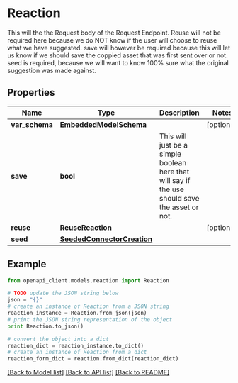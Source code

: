 # Reaction

This will the the Request body of the Request Endpoint.  Reuse will not be required here because we do NOT know if the user will choose to reuse what we have suggested.  save will however be required because this will let us know if we should save the coppied asset that was first sent over or not.  seed is required, because we will want to know 100% sure what the original suggestion was made against.

## Properties
Name | Type | Description | Notes
------------ | ------------- | ------------- | -------------
**var_schema** | [**EmbeddedModelSchema**](EmbeddedModelSchema.md) |  | [optional] 
**save** | **bool** | This will just be a simple boolean here that will say if the use should save the asset or not. | 
**reuse** | [**ReuseReaction**](ReuseReaction.md) |  | [optional] 
**seed** | [**SeededConnectorCreation**](SeededConnectorCreation.md) |  | 

## Example

```python
from openapi_client.models.reaction import Reaction

# TODO update the JSON string below
json = "{}"
# create an instance of Reaction from a JSON string
reaction_instance = Reaction.from_json(json)
# print the JSON string representation of the object
print Reaction.to_json()

# convert the object into a dict
reaction_dict = reaction_instance.to_dict()
# create an instance of Reaction from a dict
reaction_form_dict = reaction.from_dict(reaction_dict)
```
[[Back to Model list]](../README.md#documentation-for-models) [[Back to API list]](../README.md#documentation-for-api-endpoints) [[Back to README]](../README.md)


